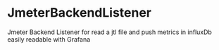 # JmeterBackendListener

Jmeter Backend Listener for 
read a jtl file and push metrics in influxDb 
easily readable with Grafana
